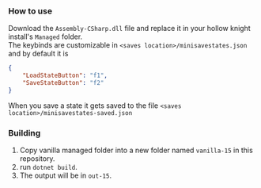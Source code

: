 ### How to use
Download the `Assembly-CSharp.dll` file and replace it in your hollow knight install's `Managed` folder.  
The keybinds are customizable in `<saves location>/minisavestates.json` and by default it is
```json
{
    "LoadStateButton": "f1",
    "SaveStateButton": "f2"
}
```
When you save a state it gets saved to the file `<saves location>/minisavestates-saved.json`

### Building

1. Copy vanilla managed folder into a new folder named `vanilla-15` in this repository.
2. run `dotnet build`.
3. The output will be in `out-15`.

